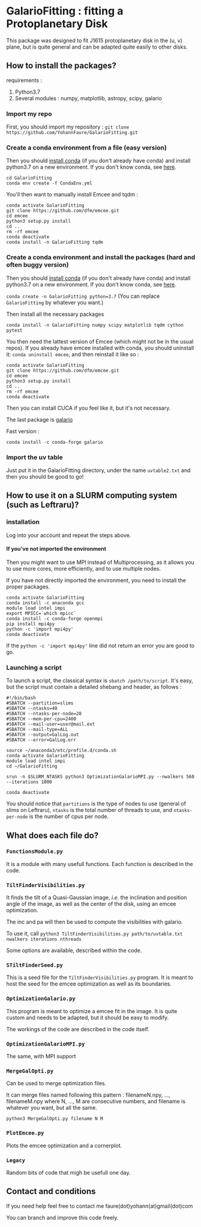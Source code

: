 # GalarioFitting : fitting a Protoplanetary Disk

This package was designed to fit J1615 protoplanetary disk in the (u, v) plane, but is quite general and can be adapted quite easily to other disks.

## How to install the packages?
requirements :
1. Python3.7
2. Several modules : numpy, matplotlib, astropy, scipy, galario

### Import my repo
First, you should import my repository :
`git clone https://github.com/YohannFaure/GalarioFitting.git`

### Create a conda environment from a file (easy version)

Then you should [install conda](https://docs.conda.io/projects/conda/en/latest/user-guide/install/) (if you don't already have conda) and install python3.7 on a new environment.
If you don't know conda, see [here](https://uoa-eresearch.github.io/eresearch-cookbook/recipe/2014/11/20/conda/).

```
cd GalarioFitting
conda env create -f CondaEnv.yml
```
You'll then want to manually install Emcee and tqdm :

```
conda activate GalarioFitting
git clone https://github.com/dfm/emcee.git
cd emcee
python3 setup.py install
cd ..
rm -rf emcee
conda deactivate
conda install -n GalarioFitting tqdm
```

### Create a conda environment and install the packages (hard and often buggy version)

Then you should [install conda](https://docs.conda.io/projects/conda/en/latest/user-guide/install/) (if you don't already have conda) and install python3.7 on a new environment.
If you don't know conda, see [here](https://uoa-eresearch.github.io/eresearch-cookbook/recipe/2014/11/20/conda/).

`conda create -n GalarioFitting python=3.7` (You can replace `GalarioFitting` by whatever you want.)

Then install all the necessary packages

```
conda install -n GalarioFitting numpy scipy matplotlib tqdm cython pytest
```

You then need the lattest version of Emcee (which might not be in the usual repos).
If you already have emcee installed with conda, you should uninstall it: `conda uninstall emcee`, and then reinstall it like so :

```
conda activate GalarioFitting
git clone https://github.com/dfm/emcee.git
cd emcee
python3 setup.py install
cd ..
rm -rf emcee
conda deactivate
```

Then you can install CUCA if you feel like it, but it's not necessary.


The last package is [galario](https://mtazzari.github.io/galario/install.html)

Fast version :
```
conda install -c conda-forge galario
```
### Import the uv table

Just put it in the GalarioFitting directory, under the name `uvtable2.txt` and then you should be good to go!

## How to use it on a SLURM computing system (such as Leftraru)?

### installation
Log into your account and repeat the steps above.

#### If you've not imported the environment
Then you might want to use MPI instead of Multiprocessing, as it allows you to use more cores, more efficiently, and to use multiple nodes.

If you have not directly imported the environment, you need to install the proper packages.

```
conda activate GalarioFitting
conda install -c anaconda gcc
module load intel impi
export MPICC=`which mpicc`
conda install -c conda-forge openmpi
pip install mpi4py
python -c 'import mpi4py'
conda deactivate
```

If the `python -c 'import mpi4py'` line did not return an error you are good to go.

### Launching a script

To launch a script, the classical syntax is `sbatch /path/to/script`. It's easy, but the script must contain a detailed shebang and header, as follows :

```
#!/bin/bash
#SBATCH --partition=slims
#SBATCH --ntasks=40
#SBATCH --ntasks-per-node=20
#SBATCH --mem-per-cpu=2400
#SBATCH --mail-user=user@mail.ext
#SBATCH --mail-type=ALL
#SBATCH --output=GalLog.out
#SBATCH --error=GalLog.err

source ~/anaconda3/etc/profile.d/conda.sh
conda activate GalarioFitting
module load intel impi
cd ~/GalarioFitting

srun -n $SLURM_NTASKS python3 OptimizationGalarioMPI.py --nwalkers 560 --iterations 1000

conda deactivate
```

You should notice that `partitions` is the type of nodes tu use (general of slims on Leftraru), `ntasks` is the total number of threads to use, and `ntasks-per-node` is the number of cpus per node.

## What does each file do?

### `FunctionsModule.py`

It is a module with many usefull functions. Each function is described in the code.

### `TiltFinderVisibilities.py`

It finds the tilt of a Quasi-Gaussian image, *i.e.* the inclination and position angle of the image, as well as the center of the disk, using an emcee optimization.

The inc and pa will then be used to compute the visibilities with galario.

To use it, call `python3 TiltFinderVisibilities.py path/to/uvtable.txt nwalkers iterations nthreads`

Some options are available, described within the code.

### `STiltFinderSeed.py`

This is a seed file for the `TiltFinderVisibilities.py` program. It is meant to host the seed for the emcee optimization as well as its boundaries.

### `OptimizationGalario.py`

This program is meant to optimize a emcee fit in the image. It is quite custom and needs to be adapted, but it should be easy to modify.

The workings of the code are described in the code itself.

### `OptimizationGalarioMPI.py`
The same, with MPI support

### `MergeGalOpti.py`

Can be used to merge optimization files.

It can merge files named following this pattern :
filenameN.npy, ..., filenameM.npy
where N, ..., M are consecutive numbers, and filename is whatever you want, but all the same.

`python3 MergeGalOpti.py filename N M`

### `PlotEmcee.py`

Plots the emcee optimization and a cornerplot.

### `Legacy`

Random bits of code that migh be usefull one day.

## Contact and conditions

If you need help feel free to contact me
faure(dot)yohann(at)gmail(dot)com

You can branch and improve this code freely.
